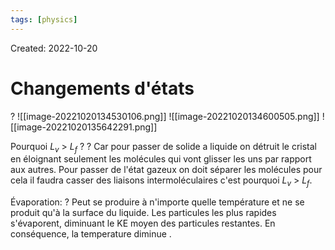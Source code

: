 ```yaml
---
tags: [physics] 
---
```

Created: 2022-10-20

# Changements d'états
?
![[image-20221020134530106.png]]
![[image-20221020134600505.png]]
![[image-20221020135642291.png]]
<!--SR:!2022-12-21,45,290-->

Pourquoi $L_v$ > $L_f$ ?
?
Car pour passer de solide a liquide on détruit le cristal en éloignant seulement les molécules qui vont glisser les uns par rapport aux autres.
Pour passer de l'état gazeux  on doit séparer les molécules pour cela il faudra casser des liaisons intermoléculaires c'est pourquoi $L_v$ > $L_f$.

Évaporation:
?
Peut se produire à n'importe quelle température et ne se produit qu'à la surface du liquide. Les particules les plus rapides s'évaporent, diminuant le KE moyen des particules restantes. En conséquence, la temperature diminue .